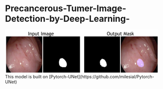 # Precancerous-Tumer-Image-Detection-by-Deep-Learning-
<img src="demo.png">
This model is built on [Pytorch-UNet](https://github.com/milesial/Pytorch-UNet)

